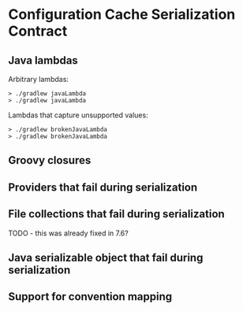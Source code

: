 # Configuration Cache Serialization Contract

## Java lambdas

Arbitrary lambdas:

```shell
> ./gradlew javaLambda
> ./gradlew javaLambda
```

Lambdas that capture unsupported values:

```shell
> ./gradlew brokenJavaLambda
> ./gradlew brokenJavaLambda
```

## Groovy closures

## Providers that fail during serialization

## File collections that fail during serialization

TODO - this was already fixed in 7.6?

## Java serializable object that fail during serialization

## Support for convention mapping
